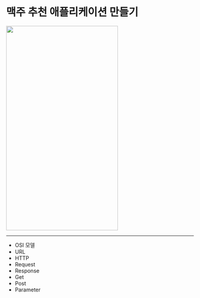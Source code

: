 맥주 추천 애플리케이션 만들기
===========
<img src="https://user-images.githubusercontent.com/55949986/204124769-d0028d94-31f4-4d80-a3c5-dfb63a0dc455.gif" width="300" height="550"/>


---------------------------------------

* OSI 모델
* URL
* HTTP
* Request
* Response
* Get
* Post
* Parameter
